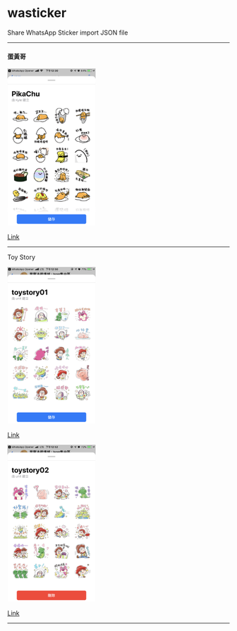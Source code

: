 # wasticker

Share WhatsApp Sticker import JSON file

---

#### 蛋黃哥

<img src="./Sources/%E8%9B%8B%E9%BB%83%E5%93%A5Test1.PNG" alt="drawing" width="200"/>

[Link][1]

---

Toy Story 

<img src="./Sources/toystory01.PNG" alt="drawing" width="200"/>

[Link][2]

<img src="./Sources/toystory02.PNG" alt="drawing" width="200"/>

[Link][3]

---

[1]: ./Sources/%E8%9B%8B%E9%BB%83%E5%93%A5Test1.json
[2]: ./Sources/toystory01.json
[3]: ./Sources/toystory02.json
